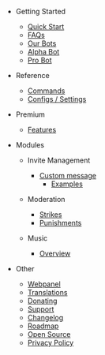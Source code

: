- Getting Started

  - [Quick Start](/ru/getting-started/quick-start.md)
  - [FAQs](/ru/getting-started/faq.md)
  - [Our Bots](/ru/getting-started/our-bots.md)
  - [Alpha Bot](/ru/getting-started/alpha.md)
  - [Pro Bot](/ru/getting-started/pro.md)

- Reference

  - [Commands](/ru/reference/commands.md)
  - [Configs / Settings](/ru/reference/settings.md)

- Premium

  - [Features](/ru/premium/features.md)

- Modules

  - Invite Management

    - [Custom message](/ru/modules/invites/custom-messages.md)
      - [Examples](/ru/modules/invites/examples.md)

  - Moderation

    - [Strikes](/ru/modules/moderation/strikes.md)
    - [Punishments](/ru/modules/moderation/punishments.md)

  - Music

    - [Overview](/ru/modules/music/overview.md)

- Other

  - [Webpanel](/ru/other/webpanel.md)
  - [Translations](/ru/other/translations.md)
  - [Donating](/ru/other/donating.md)
  - [Support](/ru/other/support.md)
  - [Changelog](/ru/other/changelog.md)
  - [Roadmap](/ru/other/roadmap.md)
  - [Open Source](/ru/other/open-source.md)
  - [Privacy Policy](/ru/other/privacypolicy.md)
